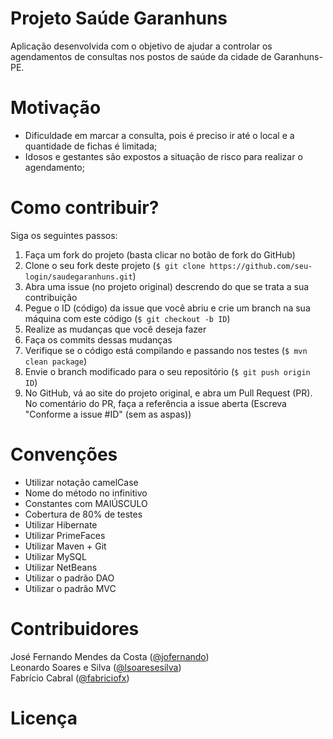 # Projeto Saúde Garanhuns

Aplicação desenvolvida com o objetivo de ajudar a controlar os agendamentos de consultas nos postos de saúde da cidade de Garanhuns-PE.


# Motivação

- Dificuldade em marcar a consulta, pois é preciso ir até o local e a quantidade de fichas é limitada;
- Idosos e gestantes são expostos a situação de risco para realizar o agendamento;


# Como contribuir?

Siga os seguintes passos:

1. Faça um fork do projeto (basta clicar no botão de fork do GitHub)
2. Clone o seu fork deste projeto (`$ git clone https://github.com/seu-login/saudegaranhuns.git`)
3. Abra uma issue (no projeto original) descrendo do que se trata a sua contribuição
4. Pegue o ID (código) da issue que você abriu e crie um branch na sua máquina com este código (`$ git checkout -b ID`)
5. Realize as mudanças que você deseja fazer
6. Faça os commits dessas mudanças
7. Verifique se o código está compilando e passando nos testes (`$ mvn clean package`)
8. Envie o branch modificado para o seu repositório (`$ git push origin ID`)
9. No GitHub, vá ao site do projeto original, e abra um Pull Request (PR). No comentário do PR, faça a referência a issue aberta (Escreva "Conforme a issue #ID" (sem as aspas))


# Convenções

- Utilizar notação camelCase
- Nome do método no infinitivo
- Constantes com MAIÚSCULO
- Cobertura de 80% de testes
- Utilizar Hibernate
- Utilizar PrimeFaces 
- Utilizar Maven + Git
- Utilizar MySQL
- Utilizar NetBeans
- Utilizar o padrão DAO
- Utilizar o padrão MVC


# Contribuidores

José Fernando Mendes da Costa ([@jofernando](https://github.com/jofernando))  
Leonardo Soares e Silva ([@lsoaresesilva](https://github.com/lsoaresesilva))  
Fabrício Cabral ([@fabriciofx](https://github.com/fabriciofx))  

# Licença

